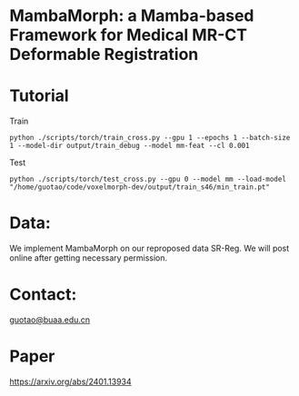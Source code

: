 # MambaMorph: a Mamba-based Framework for Medical MR-CT Deformable Registration

# Tutorial
Train
```
python ./scripts/torch/train_cross.py --gpu 1 --epochs 1 --batch-size 1 --model-dir output/train_debug --model mm-feat --cl 0.001
```

Test
```
python ./scripts/torch/test_cross.py --gpu 0 --model mm --load-model "/home/guotao/code/voxelmorph-dev/output/train_s46/min_train.pt"
```

# Data:
We implement MambaMorph on our reproposed data SR-Reg. We will post online after getting necessary permission.

# Contact:
guotao@buaa.edu.cn

# Paper
https://arxiv.org/abs/2401.13934
